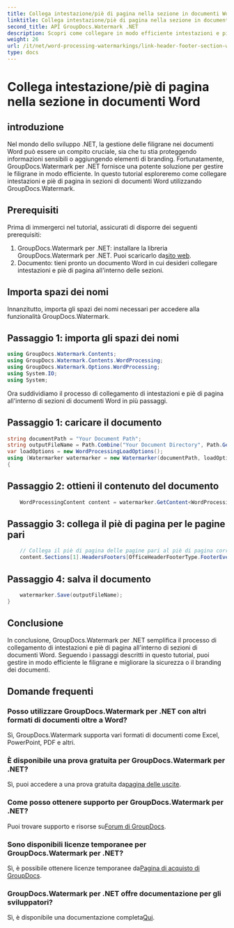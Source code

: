 ```yaml
---
title: Collega intestazione/piè di pagina nella sezione in documenti Word
linktitle: Collega intestazione/piè di pagina nella sezione in documenti Word
second_title: API GroupDocs.Watermark .NET
description: Scopri come collegare in modo efficiente intestazioni e piè di pagina all'interno di sezioni di documenti Word utilizzando GroupDocs.Watermark per .NET. Gestione e sicurezza dei documenti.
weight: 26
url: /it/net/word-processing-watermarkings/link-header-footer-section-word-docs/
type: docs
---
```

# Collega intestazione/piè di pagina nella sezione in documenti Word

## introduzione
Nel mondo dello sviluppo .NET, la gestione delle filigrane nei documenti Word può essere un compito cruciale, sia che tu stia proteggendo informazioni sensibili o aggiungendo elementi di branding. Fortunatamente, GroupDocs.Watermark per .NET fornisce una potente soluzione per gestire le filigrane in modo efficiente. In questo tutorial esploreremo come collegare intestazioni e piè di pagina in sezioni di documenti Word utilizzando GroupDocs.Watermark.
## Prerequisiti
Prima di immergerci nel tutorial, assicurati di disporre dei seguenti prerequisiti:
1. GroupDocs.Watermark per .NET: installare la libreria GroupDocs.Watermark per .NET. Puoi scaricarlo da[sito web](https://releases.groupdocs.com/Watermark/net/).
2. Documento: tieni pronto un documento Word in cui desideri collegare intestazioni e piè di pagina all'interno delle sezioni.

## Importa spazi dei nomi
Innanzitutto, importa gli spazi dei nomi necessari per accedere alla funzionalità GroupDocs.Watermark.
## Passaggio 1: importa gli spazi dei nomi
```csharp
using GroupDocs.Watermark.Contents;
using GroupDocs.Watermark.Contents.WordProcessing;
using GroupDocs.Watermark.Options.WordProcessing;
using System.IO;
using System;
```
Ora suddividiamo il processo di collegamento di intestazioni e piè di pagina all'interno di sezioni di documenti Word in più passaggi.
## Passaggio 1: caricare il documento
```csharp
string documentPath = "Your Document Path";
string outputFileName = Path.Combine("Your Document Directory", Path.GetFileName(documentPath));
var loadOptions = new WordProcessingLoadOptions();
using (Watermarker watermarker = new Watermarker(documentPath, loadOptions))
{
```
## Passaggio 2: ottieni il contenuto del documento
```csharp
    WordProcessingContent content = watermarker.GetContent<WordProcessingContent>();
```
## Passaggio 3: collega il piè di pagina per le pagine pari
```csharp
    // Collega il piè di pagina delle pagine pari al piè di pagina corrispondente nella sezione precedente
    content.Sections[1].HeadersFooters[OfficeHeaderFooterType.FooterEven].IsLinkedToPrevious = true;
```
## Passaggio 4: salva il documento
```csharp
    watermarker.Save(outputFileName);
}
```

## Conclusione
In conclusione, GroupDocs.Watermark per .NET semplifica il processo di collegamento di intestazioni e piè di pagina all'interno di sezioni di documenti Word. Seguendo i passaggi descritti in questo tutorial, puoi gestire in modo efficiente le filigrane e migliorare la sicurezza o il branding dei documenti.
## Domande frequenti
### Posso utilizzare GroupDocs.Watermark per .NET con altri formati di documenti oltre a Word?
Sì, GroupDocs.Watermark supporta vari formati di documenti come Excel, PowerPoint, PDF e altri.
### È disponibile una prova gratuita per GroupDocs.Watermark per .NET?
Sì, puoi accedere a una prova gratuita da[pagina delle uscite](https://releases.groupdocs.com/).
### Come posso ottenere supporto per GroupDocs.Watermark per .NET?
 Puoi trovare supporto e risorse su[Forum di GroupDocs](https://forum.groupdocs.com/c/watermark/19).
### Sono disponibili licenze temporanee per GroupDocs.Watermark per .NET?
 Sì, è possibile ottenere licenze temporanee da[Pagina di acquisto di GroupDocs](https://purchase.groupdocs.com/temporary-license/).
### GroupDocs.Watermark per .NET offre documentazione per gli sviluppatori?
 Sì, è disponibile una documentazione completa[Qui](https://tutorials.groupdocs.com/Watermark/net/).